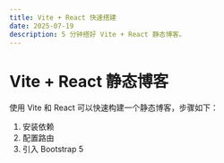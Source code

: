 ```yaml
---
title: Vite + React 快速搭建
date: 2025-07-19
description: 5 分钟搭好 Vite + React 静态博客。
---
```


# Vite + React 静态博客

使用 Vite 和 React 可以快速构建一个静态博客，步骤如下：

1. 安装依赖  
2. 配置路由  
3. 引入 Bootstrap 5